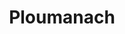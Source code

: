 ---
guid: "7195c5c8cb2f"
title: "Ploumanach"
latlng: "48.836977, -3.483074"
youtubeId: "HgfmpE90FmU"
---